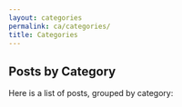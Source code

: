 ```yaml
---
layout: categories
permalink: ca/categories/
title: Categories
---
```

## Posts by Category
Here is a list of posts, grouped by category: